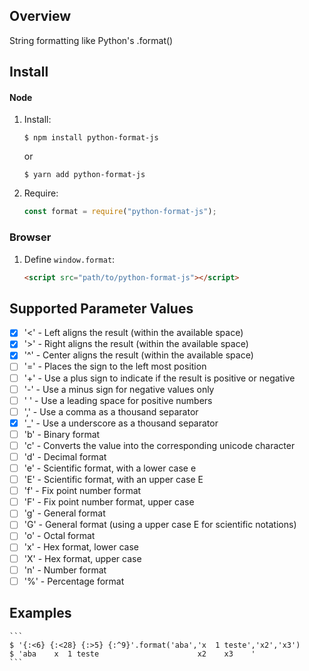 ## Overview

String formatting like Python's .format()

## Install

#### Node

1.  Install:


    ```console
    $ npm install python-format-js
    ```

    or

     ```console
    $ yarn add python-format-js
    ```

2.  Require:

    ```javascript
    const format = require("python-format-js");
    ```

### Browser

1.  Define `window.format`:

    ```html
    <script src="path/to/python-format-js"></script>
    ```

## Supported Parameter Values

- [x] '<' - Left aligns the result (within the available space)
- [x] '>' - Right aligns the result (within the available space)
- [x] '^' - Center aligns the result (within the available space)
- [ ] '=' - Places the sign to the left most position
- [ ] '+' - Use a plus sign to indicate if the result is positive or negative
- [ ] '-' - Use a minus sign for negative values only
- [ ] ' ' - Use a leading space for positive numbers
- [ ] ',' - Use a comma as a thousand separator
- [x] '_' - Use a underscore as a thousand separator
- [ ] 'b' - Binary format
- [ ] 'c' - Converts the value into the corresponding unicode character
- [ ] 'd' - Decimal format
- [ ] 'e' - Scientific format, with a lower case e
- [ ] 'E' - Scientific format, with an upper case E
- [ ] 'f' - Fix point number format
- [ ] 'F' - Fix point number format, upper case
- [ ] 'g' - General format
- [ ] 'G' - General format (using a upper case E for scientific notations)
- [ ] 'o' - Octal format
- [ ] 'x' - Hex format, lower case
- [ ] 'X' - Hex format, upper case
- [ ] 'n' - Number format
- [ ] '%' - Percentage format

## Examples

    ```
    $ '{:<6} {:<28} {:>5} {:^9}'.format('aba','x  1 teste','x2','x3')
    $ 'aba    x  1 teste                      x2    x3    '
    ```
